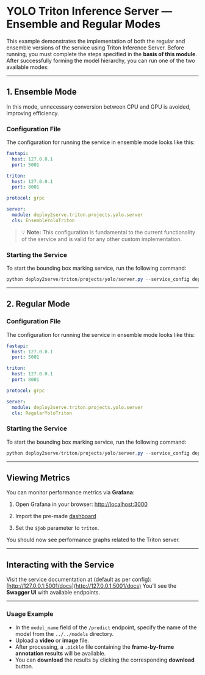 # YOLO Triton Inference Server — Ensemble and Regular Modes

This example demonstrates the implementation of both the regular and ensemble versions of the service using Triton Inference Server.
Before running, you must complete the steps specified in the **basis of this module**.
After successfully forming the model hierarchy, you can run one of the two available modes:

---

## 1. Ensemble Mode

In this mode, unnecessary conversion between CPU and GPU is avoided, improving efficiency.

### Configuration File

The configuration for running the service in ensemble mode looks like this:

```yaml
fastapi:
  host: 127.0.0.1
  port: 5001

triton:
  host: 127.0.0.1
  port: 8001

protocol: grpc

server:
  module: deploy2serve.triton.projects.yolo.server
  cls: EnsembleYoloTriton

```
> 💡 **Note:** This configuration is fundamental to the current functionality of the service and is valid for any other custom implementation.



### Starting the Service

To start the bounding box marking service, run the following command:

```powershell
python deploy2serve/triton/projects/yolo/server.py --service_config deploy2serve/triton/projects/yolo/configs/ensemble.yaml
```

---

## 2. Regular Mode
### Configuration File

The configuration for running the service in ensemble mode looks like this:

```yaml
fastapi:
  host: 127.0.0.1
  port: 5001

triton:
  host: 127.0.0.1
  port: 8001

protocol: grpc

server:
  module: deploy2serve.triton.projects.yolo.server
  cls: RegularYoloTriton

```
### Starting the Service

To start the bounding box marking service, run the following command:

```powershell
python deploy2serve/triton/projects/yolo/server.py --service_config deploy2serve/triton/projects/yolo/configs/regular.yaml
```

---
## Viewing Metrics

You can monitor performance metrics via **Grafana**:

1. Open Grafana in your browser:
   [http://localhost:3000](http://localhost:3000)

2. Import the pre-made [dashboard](../../docker/grafana/grafana-dash.json)

3. Set the `$job` parameter to `triton`.

You should now see performance graphs related to the Triton server.

---

## Interacting with the Service

Visit the service documentation at (default as per config): [http://127.0.0.1:5001/docs](http://127.0.0.1:5001/docs)
You’ll see the **Swagger UI** with available endpoints.

---

### Usage Example

- In the `model_name` field of the `/predict` endpoint, specify the name of the model from the `../../models` directory.
- Upload a **video** or **image** file.
- After processing, a `.pickle` file containing the **frame-by-frame annotation results** will be available.
- You can **download** the results by clicking the corresponding **download** button.
